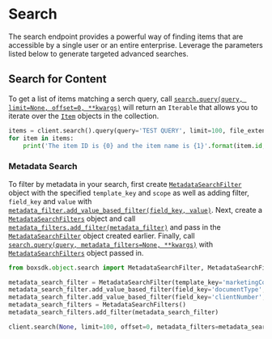 Search
======

The search endpoint provides a powerful way of finding items that are accessible by a single user or an entire 
enterprise. Leverage the parameters listed below to generate targeted advanced searches.

Search for Content
------------------

To get a list of items matching a serch query, call [`search.query(query, limit=None, offset=0, **kwargs)`][query] will return an `Iterable` that allows you 
to iterate over the [`Item`][item_class] objects in the collection.

```python
items = client.search().query(query='TEST QUERY', limit=100, file_extensions=['pdf', 'doc'])
for item in items:
    print('The item ID is {0} and the item name is {1}'.format(item.id, item.name))
```

[query]: https://box-python-sdk.readthedocs.io/en/latest/boxsdk.object.html#boxsdk.object.search.Search.query
[item_class]: https://box-python-sdk.readthedocs.io/en/latest/boxsdk.object.html#boxsdk.object.item.Item

### Metadata Search

To filter by metadata in your search, first create [`MetadataSearchFilter`][metadata_search_filter] object with the 
specified `template_key` and `scope` as well as adding filter, `field_key` and `value` with 
[`metadata_filter.add_value_based_filter(field_key, value)`][add_value_based_filter]. Next, create a 
[`MetadataSearchFilters`][metadata_search_filters] object and call [`metadata_filters.add_filter(metadata_filter)`][add_filter] 
and pass in the [`MetadataSearchFilter`][metadata_search_filter] object created earlier. Finally, call 
[`search.query(query, metadata_filters=None, **kwargs)`][query] with [`MetadataSearchFilters`][metadata_search_filters] 
object passed in.

```python
from boxsdk.object.search import MetadataSearchFilter, MetadataSearchFilters

metadata_search_filter = MetadataSearchFilter(template_key='marketingCollateral', scope='enterprise')
metadata_search_filter.add_value_based_filter(field_key='documentType', value='datasheet')
metadata_search_filter.add_value_based_filter(field_key='clientNumber', value='a123')
metadata_search_filters = MetadataSearchFilters()
metadata_search_filters.add_filter(metadata_search_filter)

client.search(None, limit=100, offset=0, metadata_filters=metadata_search_filters)
```

[metadata_search_filter]: https://box-python-sdk.readthedocs.io/en/latest/boxsdk.object.html#boxsdk.object.search.MetadataSearchFilter
[metadata_search_filters]: https://box-python-sdk.readthedocs.io/en/latest/boxsdk.object.html#boxsdk.object.search.MetadataSearchFilters
[add_value_based_filter]: https://box-python-sdk.readthedocs.io/en/latest/boxsdk.object.html#boxsdk.object.search.MetadataSearchFilter.add_value_based_filter
[add_filter]: https://box-python-sdk.readthedocs.io/en/latest/boxsdk.object.html#boxsdk.object.search.MetadataSearchFilters.add_filter
